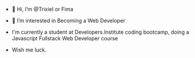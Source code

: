 - 👋 Hi, I’m @TrixieI or Fima
- 👀 I’m interested in Becoming a Web Developer
- I'm currently a student at Developers.Institute coding bootcamp, doing a Javascript Fullstack Web Developer course

- Wish me luck.
